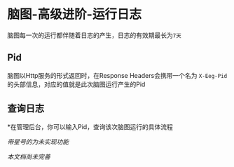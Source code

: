 # 脑图-高级进阶-运行日志

脑图每一次的运行都伴随着日志的产生，日志的有效期最长为`7天`

## Pid

脑图以Http服务的形式返回时，在Response Headers会携带一个名为 `X-Eeg-Pid` 的头部信息，对应的值就是此次脑图运行产生的Pid

## 查询日志

\*在管理后台，你可以输入Pid，查询该次脑图运行的具体流程


*带星号的为未实现功能*

*本文档尚未完善*
